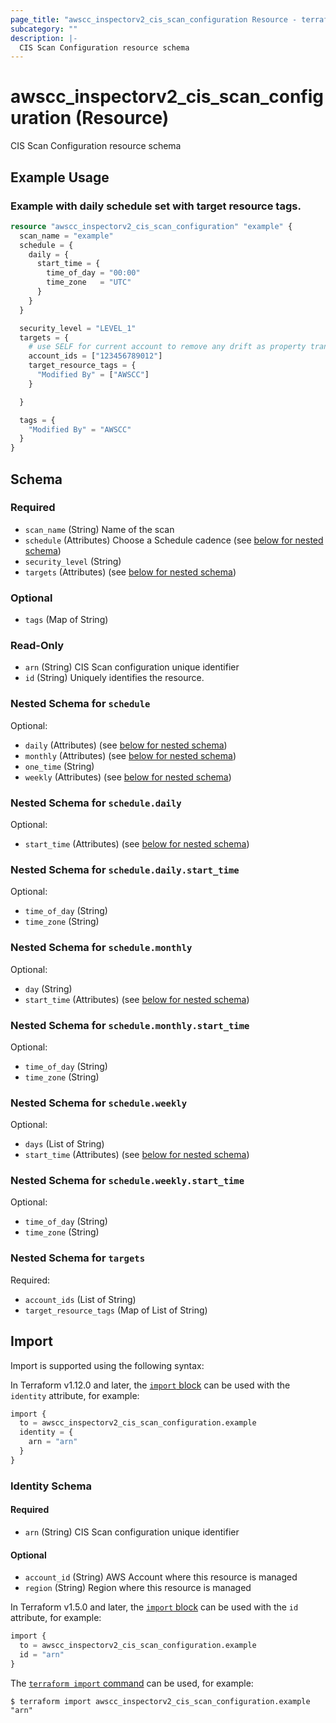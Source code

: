 ```yaml
---
page_title: "awscc_inspectorv2_cis_scan_configuration Resource - terraform-provider-awscc"
subcategory: ""
description: |-
  CIS Scan Configuration resource schema
---
```


# awscc_inspectorv2_cis_scan_configuration (Resource)

CIS Scan Configuration resource schema

## Example Usage

### Example with daily schedule set with target resource tags.

```terraform
resource "awscc_inspectorv2_cis_scan_configuration" "example" {
  scan_name = "example"
  schedule = {
    daily = {
      start_time = {
        time_of_day = "00:00"
        time_zone   = "UTC"
      }
    }
  }

  security_level = "LEVEL_1"
  targets = {
    # use SELF for current account to remove any drift as property transformation is not currently supported.
    account_ids = ["123456789012"]
    target_resource_tags = {
      "Modified By" = ["AWSCC"]
    }

  }

  tags = {
    "Modified By" = "AWSCC"
  }
}
```

<!-- schema generated by tfplugindocs -->
## Schema

### Required

- `scan_name` (String) Name of the scan
- `schedule` (Attributes) Choose a Schedule cadence (see [below for nested schema](#nestedatt--schedule))
- `security_level` (String)
- `targets` (Attributes) (see [below for nested schema](#nestedatt--targets))

### Optional

- `tags` (Map of String)

### Read-Only

- `arn` (String) CIS Scan configuration unique identifier
- `id` (String) Uniquely identifies the resource.

<a id="nestedatt--schedule"></a>
### Nested Schema for `schedule`

Optional:

- `daily` (Attributes) (see [below for nested schema](#nestedatt--schedule--daily))
- `monthly` (Attributes) (see [below for nested schema](#nestedatt--schedule--monthly))
- `one_time` (String)
- `weekly` (Attributes) (see [below for nested schema](#nestedatt--schedule--weekly))

<a id="nestedatt--schedule--daily"></a>
### Nested Schema for `schedule.daily`

Optional:

- `start_time` (Attributes) (see [below for nested schema](#nestedatt--schedule--daily--start_time))

<a id="nestedatt--schedule--daily--start_time"></a>
### Nested Schema for `schedule.daily.start_time`

Optional:

- `time_of_day` (String)
- `time_zone` (String)



<a id="nestedatt--schedule--monthly"></a>
### Nested Schema for `schedule.monthly`

Optional:

- `day` (String)
- `start_time` (Attributes) (see [below for nested schema](#nestedatt--schedule--monthly--start_time))

<a id="nestedatt--schedule--monthly--start_time"></a>
### Nested Schema for `schedule.monthly.start_time`

Optional:

- `time_of_day` (String)
- `time_zone` (String)



<a id="nestedatt--schedule--weekly"></a>
### Nested Schema for `schedule.weekly`

Optional:

- `days` (List of String)
- `start_time` (Attributes) (see [below for nested schema](#nestedatt--schedule--weekly--start_time))

<a id="nestedatt--schedule--weekly--start_time"></a>
### Nested Schema for `schedule.weekly.start_time`

Optional:

- `time_of_day` (String)
- `time_zone` (String)




<a id="nestedatt--targets"></a>
### Nested Schema for `targets`

Required:

- `account_ids` (List of String)
- `target_resource_tags` (Map of List of String)

## Import

Import is supported using the following syntax:

In Terraform v1.12.0 and later, the [`import` block](https://developer.hashicorp.com/terraform/language/import) can be used with the `identity` attribute, for example:

```terraform
import {
  to = awscc_inspectorv2_cis_scan_configuration.example
  identity = {
    arn = "arn"
  }
}
```

<!-- schema generated by tfplugindocs -->
### Identity Schema

#### Required

- `arn` (String) CIS Scan configuration unique identifier

#### Optional

- `account_id` (String) AWS Account where this resource is managed
- `region` (String) Region where this resource is managed

In Terraform v1.5.0 and later, the [`import` block](https://developer.hashicorp.com/terraform/language/import) can be used with the `id` attribute, for example:

```terraform
import {
  to = awscc_inspectorv2_cis_scan_configuration.example
  id = "arn"
}
```

The [`terraform import` command](https://developer.hashicorp.com/terraform/cli/commands/import) can be used, for example:

```shell
$ terraform import awscc_inspectorv2_cis_scan_configuration.example "arn"
```